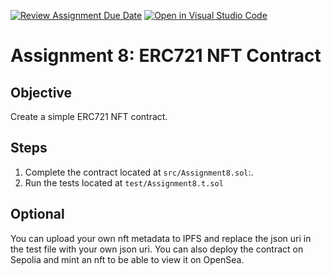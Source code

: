 [![Review Assignment Due Date](https://classroom.github.com/assets/deadline-readme-button-22041afd0340ce965d47ae6ef1cefeee28c7c493a6346c4f15d667ab976d596c.svg)](https://classroom.github.com/a/N3vOGgKC)
[![Open in Visual Studio Code](https://classroom.github.com/assets/open-in-vscode-2e0aaae1b6195c2367325f4f02e2d04e9abb55f0b24a779b69b11b9e10269abc.svg)](https://classroom.github.com/online_ide?assignment_repo_id=19366255&assignment_repo_type=AssignmentRepo)
# Assignment 8: ERC721 NFT Contract

## Objective
Create a simple ERC721 NFT contract.

## Steps
1. Complete the contract located at `src/Assignment8.sol`:.
2. Run the tests located at `test/Assignment8.t.sol`

## Optional
You can upload your own nft metadata to IPFS and replace the json uri in the test file with your own json uri.
You can also deploy the contract on Sepolia and mint an nft to be able to view it on OpenSea.

